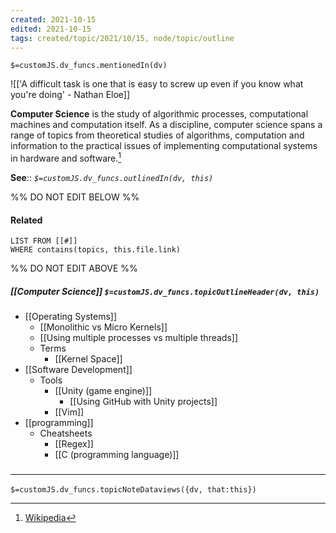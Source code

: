 ```yaml
---
created: 2021-10-15
edited: 2021-10-15
tags: created/topic/2021/10/15, node/topic/outline
---
```

`$=customJS.dv_funcs.mentionedIn(dv)`

![['A difficult task is one that is easy to screw up even if you know what you're doing' - Nathan Eloe]]

**Computer Science** is the study of algorithmic processes, computational machines and computation itself. As a discipline, computer science spans a range of topics from theoretical studies of algorithms, computation and information to the practical issues of implementing computational systems in hardware and software.[^1] 

**See**:: 
*`$=customJS.dv_funcs.outlinedIn(dv, this)`*

%% DO NOT EDIT BELOW %%
#### Related 
```dataview
LIST FROM [[#]]
WHERE contains(topics, this.file.link)
```
%% DO NOT EDIT ABOVE %%
##### [[Computer Science]] `$=customJS.dv_funcs.topicOutlineHeader(dv, this)`

- [[Operating Systems]]
	- [[Monolithic vs Micro Kernels]]
	- [[Using multiple processes vs multiple threads]]
	- Terms
		- [[Kernel Space]]
- [[Software Development]]
	- Tools
		- [[Unity (game engine)]]
			- [[Using GitHub with Unity projects]]
		- [[Vim]]
- [[programming]]
	- Cheatsheets
		- [[Regex]]
		- [[C (programming language)]]

### <hr class="dataviews"/>

`$=customJS.dv_funcs.topicNoteDataviews({dv, that:this})`

[^1]:  [Wikipedia](https://en.wikipedia.org/wiki/Computer%20science)